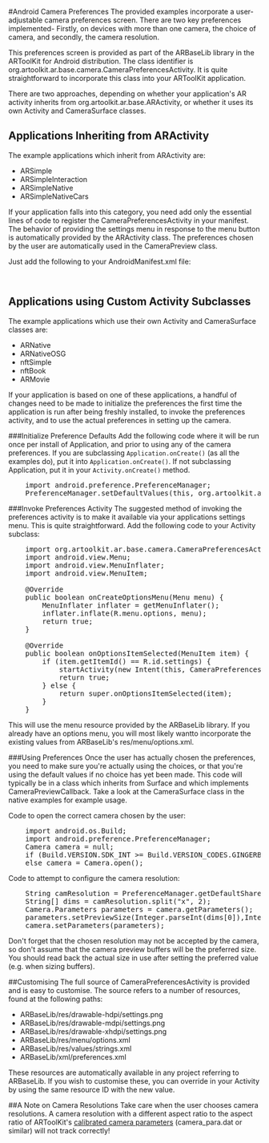 #Android Camera Preferences
The provided examples incorporate a user-adjustable camera preferences screen. There are two key preferences implemented- Firstly, on devices with more than one camera, the choice of camera, and secondly, the camera resolution.

This preferences screen is provided as part of the ARBaseLib library in the ARToolKit for Android distribution. The class identifier is org.artoolkit.ar.base.camera.CameraPreferencesActivity. It is quite straightforward to incorporate this class into your ARToolKit application.

There are two approaches, depending on whether your application's AR activity inherits from org.artoolkit.ar.base.ARActivity, or whether it uses its own Activity and CameraSurface classes.

## Applications Inheriting from ARActivity
The example applications which inherit from ARActivity are:

-  ARSimple
-  ARSimpleInteraction
-  ARSimpleNative
-  ARSimpleNativeCars

If your application falls into this category, you need add only the essential lines of code to register the CameraPreferencesActivity in your manifest. The behavior of providing the settings menu in response to the menu button is automatically provided by the ARActivity class. The preferences chosen by the user are automatically used in the CameraPreview class.

Just add the following to your AndroidManifest.xml file:
<pre>
    <activity android:name="org.artoolkit.ar.base.camera.CameraPreferencesActivity"></activity>
</pre>

## Applications using Custom Activity Subclasses
The example applications which use their own Activity and CameraSurface classes are:

- ARNative
- ARNativeOSG
- nftSimple
- nftBook
- ARMovie

If your application is based on one of these applications, a handful of changes need to be made to initialize the preferences the first time the application is run after being freshly installed, to invoke the preferences activity, and to use the actual preferences in setting up the camera.

###Initialize Preference Defaults
Add the following code where it will be run once per install of Application, and prior to using any of the camera preferences. If you are subclassing `Application.onCreate()` (as all the examples do), put it into `Application.onCreate()`. If not subclassing Application, put it in your `Activity.onCreate()` method.
<pre>
    import android.preference.PreferenceManager;
    PreferenceManager.setDefaultValues(this, org.artoolkit.ar.base.R.xml.preferences, false);
</pre>

###Invoke Preferences Activity
The suggested method of invoking the preferences activity is to make it available via your applications settings menu. This is quite straightforward. Add the following code to your Activity subclass:
<pre>
    import org.artoolkit.ar.base.camera.CameraPreferencesActivity;
    import android.view.Menu;
    import android.view.MenuInflater;
    import android.view.MenuItem;
    
    @Override
    public boolean onCreateOptionsMenu(Menu menu) {
        MenuInflater inflater = getMenuInflater();
        inflater.inflate(R.menu.options, menu);
        return true;
    }
    
    @Override
    public boolean onOptionsItemSelected(MenuItem item) {
        if (item.getItemId() == R.id.settings) {
            startActivity(new Intent(this, CameraPreferencesActivity.class));
            return true;
        } else {
            return super.onOptionsItemSelected(item);
        }
    }
</pre>

This will use the menu resource provided by the ARBaseLib library. If you already have an options menu, you will most likely wantto incorporate the existing values from ARBaseLib's res/menu/options.xml.

###Using Preferences
Once the user has actually chosen the preferences, you need to make sure you're actually using the choices, or that you're using the default values if no choice has yet been made. This code will typically be in a class which inherits from Surface and which implements CameraPreviewCallback. Take a look at the CameraSurface class in the native examples for example usage.

Code to open the correct camera chosen by the user:
<pre>
    import android.os.Build;
    import android.preference.PreferenceManager;
    Camera camera = null;
    if (Build.VERSION.SDK_INT >= Build.VERSION_CODES.GINGERBREAD) camera = Camera.open(Integer.parseInt(PreferenceManager.getDefaultSharedPreferences(callingContext).getString("pref_cameraIndex", "0")));
    else camera = Camera.open();
</pre>

Code to attempt to configure the camera resolution:
<pre>
    String camResolution = PreferenceManager.getDefaultSharedPreferences(callingContext).getString("pref_cameraResolution", getResources().getString(R.string.pref_defaultValue_cameraResolution));
    String[] dims = camResolution.split("x", 2);
    Camera.Parameters parameters = camera.getParameters();
    parameters.setPreviewSize(Integer.parseInt(dims[0]),Integer.parseInt(dims[1]));
    camera.setParameters(parameters);
</pre>

Don't forget that the chosen resolution may not be accepted by the camera, so don't assume that the camera preview buffers will be the preferred size. You should read back the actual size in use after setting the preferred value (e.g. when sizing buffers).

##Customising
The full source of CameraPreferencesActivity is provided and is easy to customise. The source refers to a number of resources, found at the following paths:

- ARBaseLib/res/drawable-hdpi/settings.png
- ARBaseLib/res/drawable-mdpi/settings.png
- ARBaseLib/res/drawable-xhdpi/settings.png
- ARBaseLib/res/menu/options.xml
- ARBaseLib/res/values/strings.xml
- ARBaseLib/xml/preferences.xml

These resources are automatically available in any project referring to ARBaseLib. If you wish to customise these, you can override in your Activity by using the same resource ID with the new value.

##A Note on Camera Resolutions
Take care when the user chooses camera resolutions. A camera resolution with a different aspect ratio to the aspect ratio of ARToolKit's [calibrated camera parameters][config_camera_calibration] (camera_para.dat or similar) will not track correctly!

[config_camera_calibration]: Configuration:config_camera_calibration